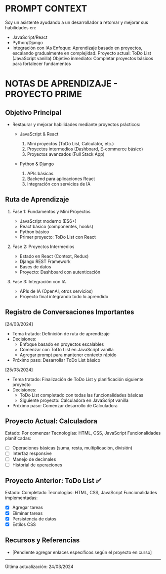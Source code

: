# PROMPT CONTEXT
Soy un asistente ayudando a un desarrollador a retomar y mejorar sus habilidades en:
- JavaScript/React
- Python/Django
- Integración con IAs
Enfoque: Aprendizaje basado en proyectos, escalando gradualmente en complejidad.
Proyecto actual: ToDo List (JavaScript vanilla)
Objetivo inmediato: Completar proyectos básicos para fortalecer fundamentos

# NOTAS DE APRENDIZAJE - PROYECTO PRIME

## Objetivo Principal
- Restaurar y mejorar habilidades mediante proyectos prácticos:
  - JavaScript & React
    1. Mini proyectos (ToDo List, Calculator, etc.)
    2. Proyectos intermedios (Dashboard, E-commerce básico)
    3. Proyectos avanzados (Full Stack App)
  
  - Python & Django
    1. APIs básicas
    2. Backend para aplicaciones React
    3. Integración con servicios de IA

## Ruta de Aprendizaje
1. Fase 1: Fundamentos y Mini Proyectos
   - JavaScript moderno (ES6+)
   - React básico (componentes, hooks)
   - Python básico
   - Primer proyecto: ToDo List con React

2. Fase 2: Proyectos Intermedios
   - Estado en React (Context, Redux)
   - Django REST Framework
   - Bases de datos
   - Proyecto: Dashboard con autenticación

3. Fase 3: Integración con IA
   - APIs de IA (OpenAI, otros servicios)
   - Proyecto final integrando todo lo aprendido

## Registro de Conversaciones Importantes
[24/03/2024]
- Tema tratado: Definición de ruta de aprendizaje
- Decisiones: 
  * Enfoque basado en proyectos escalables
  * Comenzar con ToDo List en JavaScript vanilla
  * Agregar prompt para mantener contexto rápido
- Próximo paso: Desarrollar ToDo List básico

[25/03/2024]
- Tema tratado: Finalización de ToDo List y planificación siguiente proyecto
- Decisiones:
  * ToDo List completado con todas las funcionalidades básicas
  * Siguiente proyecto: Calculadora en JavaScript vanilla
- Próximo paso: Comenzar desarrollo de Calculadora

## Proyecto Actual: Calculadora
Estado: Por comenzar
Tecnologías: HTML, CSS, JavaScript
Funcionalidades planificadas:
- [ ] Operaciones básicas (suma, resta, multiplicación, división)
- [ ] Interfaz responsive
- [ ] Manejo de decimales
- [ ] Historial de operaciones

## Proyecto Anterior: ToDo List ✅
Estado: Completado
Tecnologías: HTML, CSS, JavaScript
Funcionalidades implementadas:
- [X] Agregar tareas
- [X] Eliminar tareas
- [X] Persistencia de datos
- [X] Estilos CSS

## Recursos y Referencias 
- [Pendiente agregar enlaces específicos según el proyecto en curso]

---
Última actualización: 24/03/2024
